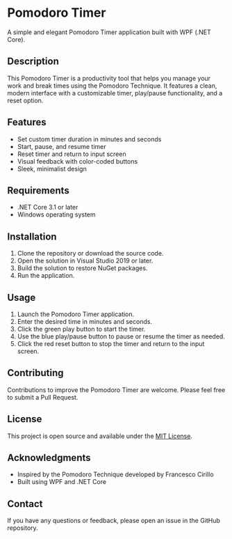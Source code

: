 # Pomodoro Timer

A simple and elegant Pomodoro Timer application built with WPF (.NET Core).

## Description

This Pomodoro Timer is a productivity tool that helps you manage your work and break times using the Pomodoro Technique. It features a clean, modern interface with a customizable timer, play/pause functionality, and a reset option.

## Features

- Set custom timer duration in minutes and seconds
- Start, pause, and resume timer
- Reset timer and return to input screen
- Visual feedback with color-coded buttons
- Sleek, minimalist design

## Requirements

- .NET Core 3.1 or later
- Windows operating system

## Installation

1. Clone the repository or download the source code.
2. Open the solution in Visual Studio 2019 or later.
3. Build the solution to restore NuGet packages.
4. Run the application.

## Usage

1. Launch the Pomodoro Timer application.
2. Enter the desired time in minutes and seconds.
3. Click the green play button to start the timer.
4. Use the blue play/pause button to pause or resume the timer as needed.
5. Click the red reset button to stop the timer and return to the input screen.

## Contributing

Contributions to improve the Pomodoro Timer are welcome. Please feel free to submit a Pull Request.

## License

This project is open source and available under the [MIT License](LICENSE).

## Acknowledgments

- Inspired by the Pomodoro Technique developed by Francesco Cirillo
- Built using WPF and .NET Core

## Contact

If you have any questions or feedback, please open an issue in the GitHub repository.